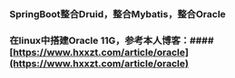### SpringBoot整合Druid，整合Mybatis，整合Oracle

### 在linux中搭建Oracle 11G，参考本人博客：#### [https://www.hxxzt.com/article/oracle](https://www.hxxzt.com/article/oracle)

